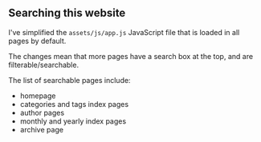 

## Searching this website

I've simplified the `assets/js/app.js` JavaScript file that is loaded in all pages by default.

The changes mean that more pages have a search box at the top, and are filterable/searchable.

The list of searchable pages include:

- homepage
- categories and tags index pages
- author pages
- monthly and yearly index pages
- archive page
